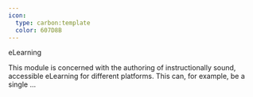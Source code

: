 ```yaml
---
icon:
  type: carbon:template
  color: 607D8B
---
```

eLearning

This module is concerned with the authoring of instructionally sound, accessible eLearning for different platforms. This can, for example, be a single ... 
